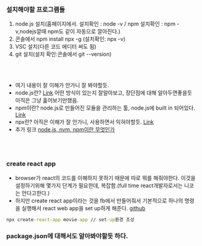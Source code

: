 ### 설치해야할 프로그램들 

1. node.js 설치(홈페이지에서. 설치확인 : node -v / npm 설치확인 : npm -v,nodejs깔때 npm도 같이 자동으로 깔아진다.)
2. 콘솔에서 npm install npx -g (설치확인: npx -v)
3. VSC 설치(다른 코드 에디터 써도 됨)
4. git 설치(설치 확인:콘솔에서 git --version)

<br></br>

* 여기 내용이 잘 이해가 안가니 잘 봐야할듯.
* node.js란? [Link](https://junspapa-itdev.tistory.com/3) 어떤 방식이 있는지 잘알아보고, 장단점에 대해 알아두면좋을듯 아직은 그냥 훑어보기만했음. 
* npm이란? node.js로 만들어진 모듈을 관리하는 툴, node.js에 built in 되어있다. [Link](https://m.blog.naver.com/magnking/220961896609)
* npx란? 아직은 이해가 잘 안가니, 사용하면서 익혀야할듯. [Link](https://pongsoyun.tistory.com/116)
* 추가 링크 [node.js, nvm, npm이란 무엇인가](https://pongsoyun.tistory.com/115)

<br></br>

### create react app
* browser가 react의 코드를 이해하지 못하기 때문에 따로 뭐를 해줘야한다. 이것을 설정하기위해 몇가지 단계가 필요한데, 복잡함.(full time react개발자로서는 니코는 안다고한다.)
* 하지만 create react app이라는 것을 fb에서 만들어줘서 기본적으로 하나의 명령을 실행해서 react web app을 set up하게 해준다. [github](https://github.com/facebook/create-react-app)
```cmd
npx create-react-app movie-app // set-up환경 조성
```


### package.json에 대해서도 알아봐야할듯 하다. 